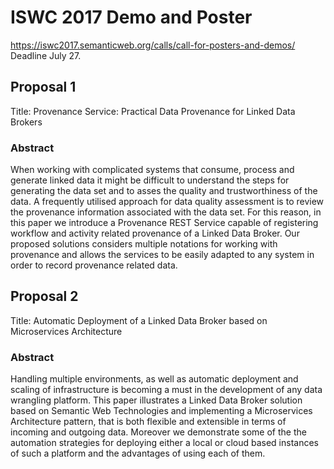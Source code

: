 # ISWC 2017 Demo and Poster

https://iswc2017.semanticweb.org/calls/call-for-posters-and-demos/ Deadline July 27.

## Proposal 1

Title: Provenance Service: Practical Data Provenance for Linked Data Brokers

### Abstract

When working with complicated systems that consume, process and generate linked data it might be difficult to understand the steps for generating the data set and to asses the quality and trustworthiness of the data. A frequently utilised approach for data quality assessment is to review the provenance information associated with the data set. For this reason, in this paper we introduce a Provenance REST Service capable of registering workflow and activity related provenance of a Linked Data Broker. Our proposed solutions considers multiple notations for working with provenance and allows the services to be easily adapted to any system in order to record provenance related data.


## Proposal 2

Title: Automatic Deployment of a Linked Data Broker based on Microservices Architecture

### Abstract

Handling multiple environments, as well as automatic deployment and scaling of infrastructure is becoming a must in the development of any data wrangling platform. This paper illustrates a Linked Data Broker solution based on Semantic Web Technologies and implementing a Microservices Architecture pattern, that is both flexible and extensible in terms of incoming and outgoing data. Moreover we demonstrate some of the the automation strategies for deploying either a local or cloud based instances of such a platform and the advantages of using each of them.
